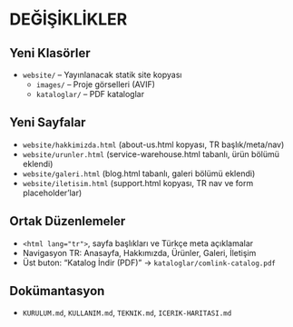 # DEĞİŞİKLİKLER

## Yeni Klasörler
- `website/` – Yayınlanacak statik site kopyası
  - `images/` – Proje görselleri (AVIF)
  - `kataloglar/` – PDF kataloglar

## Yeni Sayfalar
- `website/hakkimizda.html` (about-us.html kopyası, TR başlık/meta/nav)
- `website/urunler.html` (service-warehouse.html tabanlı, ürün bölümü eklendi)
- `website/galeri.html` (blog.html tabanlı, galeri bölümü eklendi)
- `website/iletisim.html` (support.html kopyası, TR nav ve form placeholder’lar)

## Ortak Düzenlemeler
- `<html lang="tr">`, sayfa başlıkları ve Türkçe meta açıklamalar
- Navigasyon TR: Anasayfa, Hakkımızda, Ürünler, Galeri, İletişim
- Üst buton: “Katalog İndir (PDF)” → `kataloglar/comlink-catalog.pdf`

## Dokümantasyon
- `KURULUM.md`, `KULLANIM.md`, `TEKNIK.md`, `ICERIK-HARITASI.md`


